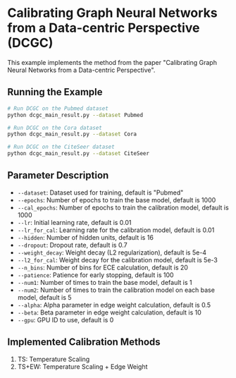 # Calibrating Graph Neural Networks from a Data-centric Perspective (DCGC)

This example implements the method from the paper "Calibrating Graph Neural Networks from a Data-centric Perspective".

## Running the Example

```bash
# Run DCGC on the Pubmed dataset
python dcgc_main_result.py --dataset Pubmed

# Run DCGC on the Cora dataset
python dcgc_main_result.py --dataset Cora

# Run DCGC on the CiteSeer dataset
python dcgc_main_result.py --dataset CiteSeer
```

## Parameter Description

- `--dataset`: Dataset used for training, default is "Pubmed"
- `--epochs`: Number of epochs to train the base model, default is 1000
- `--cal_epochs`: Number of epochs to train the calibration model, default is 1000
- `--lr`: Initial learning rate, default is 0.01
- `--lr_for_cal`: Learning rate for the calibration model, default is 0.01
- `--hidden`: Number of hidden units, default is 16
- `--dropout`: Dropout rate, default is 0.7
- `--weight_decay`: Weight decay (L2 regularization), default is 5e-4
- `--l2_for_cal`: Weight decay for the calibration model, default is 5e-3
- `--n_bins`: Number of bins for ECE calculation, default is 20
- `--patience`: Patience for early stopping, default is 100
- `--num1`: Number of times to train the base model, default is 1
- `--num2`: Number of times to train the calibration model on each base model, default is 5
- `--alpha`: Alpha parameter in edge weight calculation, default is 0.5
- `--beta`: Beta parameter in edge weight calculation, default is 10
- `--gpu`: GPU ID to use, default is 0

## Implemented Calibration Methods

1. TS: Temperature Scaling
2. TS+EW: Temperature Scaling + Edge Weight

